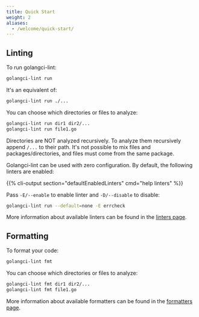 ```yaml
---
title: Quick Start
weight: 2
aliases:
  - /welcome/quick-start/
---
```


## Linting

To run golangci-lint:

```bash
golangci-lint run
```

It's an equivalent of:

```bash
golangci-lint run ./...
```

You can choose which directories or files to analyze:

```bash
golangci-lint run dir1 dir2/...
golangci-lint run file1.go
```

Directories are NOT analyzed recursively.
To analyze them recursively append `/...` to their path.
It's not possible to mix files and packages/directories, and files must come from the same package.

Golangci-lint can be used with zero configuration. By default, the following linters are enabled:

{{% cli-output section="defaultEnabledLinters" cmd="help linters" %}}

Pass `-E/--enable` to enable linter and `-D/--disable` to disable:

```bash
golangci-lint run --default=none -E errcheck
```

More information about available linters can be found in the [linters page](/docs/linters/).

## Formatting

To format your code:

```bash
golangci-lint fmt
```

You can choose which directories or files to analyze:

```bash
golangci-lint fmt dir1 dir2/...
golangci-lint fmt file1.go
```

More information about available formatters can be found in the [formatters page](/docs/formatters/).
